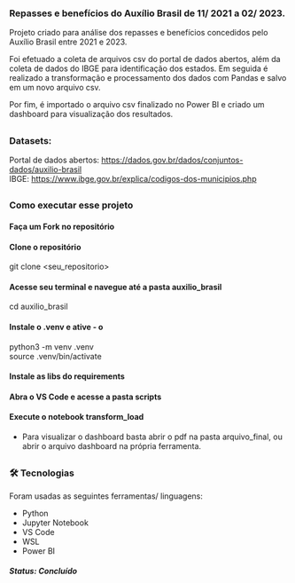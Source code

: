 ### Repasses e benefícios do Auxílio Brasil de 11/ 2021 a 02/ 2023.  

Projeto criado para análise dos repasses e benefícios concedidos pelo Auxílio Brasil entre 2021 e 2023.

Foi efetuado a coleta de arquivos csv do portal de dados abertos, além da coleta de dados do IBGE para identificação dos estados. Em seguida é realizado a transformação e processamento dos dados com Pandas e salvo em um novo arquivo csv.  

Por fim, é importado o arquivo csv finalizado no Power BI e criado um dashboard para visualização dos resultados.


## 
### Datasets:

Portal de dados abertos: https://dados.gov.br/dados/conjuntos-dados/auxilio-brasil  
IBGE: https://www.ibge.gov.br/explica/codigos-dos-municipios.php

## 

### Como executar esse projeto

#### Faça um Fork no repositório

#### Clone o repositório

git clone <seu_repositorio>

#### Acesse seu terminal e navegue até a pasta auxilio_brasil

cd auxilio_brasil

#### Instale o .venv e ative - o

python3 -m venv .venv  
source .venv/bin/activate

#### Instale as libs do requirements

#### Abra o VS Code e acesse a pasta scripts

#### Execute o notebook transform_load  


- Para visualizar o dashboard basta abrir o pdf na pasta arquivo_final, ou abrir o arquivo dashboard na própria ferramenta.

## 
### 🛠 Tecnologias

Foram usadas as seguintes ferramentas/ linguagens:  

- Python  
- Jupyter Notebook  
- VS Code  
- WSL  
- Power BI


##### Status: Concluído